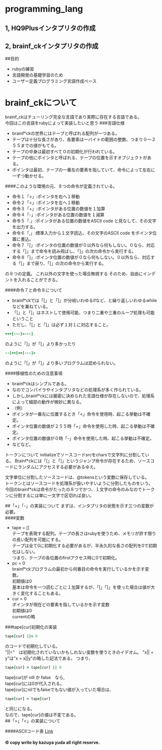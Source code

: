 # programming_lang
## 1, HQ9Plusインタプリタの作成
## 2, brainf_ckインタプリタの作成
##目的
* rubyの練習
* 言語開発の基礎学習のため
* ユーザー定義プログラミング言語作成ベース

# brainf_ckについて
brainf_ckはチューリング完全な言語であり実際に存在する言語である。  
今回はこの言語をrubyによって実装したいと思う
###言語仕様
* brainf*ckの世界にはテープと呼ばれる配列が一つある。
* テープは十分な長さがあり、各要素は一バイトの範囲の整数、つまり０〜２５５までの値がもてる。
* テープの中身は最初すべて０の初期化が行われている。
* テープの他にポインタと呼ばれる、テープの位置を示すオブジェクトがある。
* ポインタは最初、テープの一番左の要素を指していて、命令によって左右に一ずつ動かせる。

####このような環境の元、８つの命令が定義されている。

* 命令１「>」:ポインタを右へ１移動
* 命令２「<」:ポインタを左へ１移動
* 命令３「+」:ポインタがある位置の数値を１加算
* 命令４「-」:ポインタがある位置の数値を１減算
* 命令５「.」:ポインタがある位置の数値をASCII code と見なして、その文字を出力する。
* 命令６「,」:標準入力から１文字読込、その文字のASCII code をポインタ位置に書込。
* 命令７「[」:ポインタの位置の数値が０以外なら何もしない。０なら、対応する「]」まで命令を読み飛ばし、「]」の次の命令から実行する。
* 命令８「]」:ポインタ位置の数値が０なら何もしない。０以外なら、対応する「[」まで戻り、「[」の次の命令から実行する。

の８つの定義。
これ以外の文字を使った場合無視する
そのため、自由にインデントを入れることができる。

####命令７と命令８について

* brainf*ckでは「[」と「]」が分岐いわゆるifなど、と繰り返しいわゆるwhileなどを兼ねている。
* 「[」と「]」はネストして使用可能、つまり二重や三重のループ処理も可能ということ
* ただし、「[」と「]」は必ず１対１に対応すること。

```ruby
+++[---]>---]
```

のように「]」が「[」より多かったり

```ruby
--[++[++[---]>
```

のように「[」が「]」より多いプログラムは認められない。

####移植性のための注意事項

* brainf*ckはシンプルである。
* なのでコンパイラやインタプリタなどの処理系が多く作られている。
* しかし,brainf*ckには厳密に決められた言語仕様が存在しないので、処理系によって細部の動作が微妙に異なる。
* （例）
* ポインタが一番左に位置するとき「<」命令を使用時、起こる挙動は不確定。
* ポインタ位置の数値が２５５時「+」命令を使用した時、起こる挙動は不確定。
* ポインタ位置の数値が０時「-」命令を使用した時、起こる挙動は不確定。
* などなど。

トークンについて
initializeでソースコードsrcをcharsで文字列に分割している。
Brainf*ckには「[」と「]」というジャンプ命令が存在するため、ソースコードにランダムにアクセスする必要があるゆえ。  

文字単位に分割したソースコードは、@tokensという変数に保存している。  
トークンとはソースコードを処理系が扱いやすいように分割したものをいう。  
今回のbrainf*ckは命令がたったの８つでかつ、１文字の命令のみなのでトークンに分割するには単に一文字で区切れば良い。  

##「+」「-」の実装について
まずは、インタプリタの状態を示す三つの変数が必要。  
####変数
* tape = []  
テープを表現する配列。テープの長さはrubyを使うため、メモリが許す限りの長い配列を可能にする。  
テープは全て0に初期化する必要があるが、半永久的な長さの配列を0で初期化はしない。  
つまり、テープの各位置のfirstアクセス時に0で初期化。
* pc = 0  
brainf*ckプログラムの最初から何番目の命令を実行しているかを示す変数。  
初期値は0  
基本は命令を一つ読むごとに１加算するが、「[」「]」を使った場合は値が大きく変化することもある。  
* cur = 0  
ポインタが現在どの要素を指しているかを示す変数  
初期値は0  
currentの略

###tape[cur]初期化の実装

```ruby
tape[cur] ||= 0
```
のコードで初期化している。  
"||="　は初期化されていないかもしれない変数を使うときのイデオム。 
"x|| = y"は"x = x||y"の略した記法である。
つまり、

```ruby
tape[cur] = tape[cur] || 0
```
tape[cur]が nill か false　なら,  
tape[cur]には0が代入される。  
tape[cur]にnilでもfalseでもない値が入っていた場合は、

```ruby
tape[cur] = tape[cur]
```
と同じになる。  
なので、tape[cur]の値は不変である。  
##「>」「<」の実装について


####ASCIIコード表
[Link](http://www9.plala.or.jp/sgwr-t/c_sub/ascii.html)


#### © copy write by kazuya yuda all right reserve.



